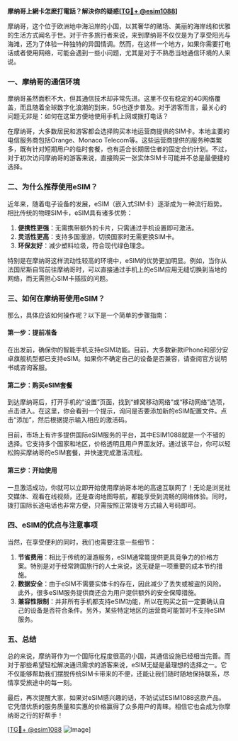 **摩纳哥上網卡怎麽打電話？解決你的疑惑[[TG💪+ @esim1088](https://t.me/s/esim1088)]**

摩纳哥，这个位于欧洲地中海沿岸的小国，以其奢华的赌场、美丽的海岸线和优雅的生活方式闻名于世。对于许多旅行者来说，来到摩纳哥不仅仅是为了享受阳光与海滩，还为了体验一种独特的异国情调。然而，在这样一个地方，如果你需要打电话或者使用网络，可能会遇到一些小问题，尤其是对于不熟悉当地通信环境的人来说。

### 一、摩纳哥的通信环境

摩纳哥虽然面积不大，但其通信技术却非常先进。这里不仅有稳定的4G网络覆盖，而且随着全球数字化浪潮的到来，5G也逐步普及。对于游客而言，最关心的问题无非是：如何在这里方便地使用手机上网或拨打电话？

在摩纳哥，大多数居民和游客都会选择购买本地运营商提供的SIM卡。本地主要的电信服务商包括Orange、Monaco Telecom等。这些运营商提供的服务种类繁多，既有针对短期用户的临时套餐，也有适合长期居住者的固定合约计划。不过，对于初次访问摩纳哥的游客来说，直接购买一张实体SIM卡可能并不总是最便捷的选择。

### 二、为什么推荐使用eSIM？

近年来，随着电子设备的发展，eSIM（嵌入式SIM卡）逐渐成为一种流行趋势。相比传统的物理SIM卡，eSIM具有诸多优势：

1. **便携性更强**：无需携带额外的卡片，只需通过手机设置即可激活。
2. **灵活性更高**：支持多国漫游，切换国家时无需更换SIM卡。
3. **环保友好**：减少塑料垃圾，符合现代绿色理念。

特别是在摩纳哥这样流动性较高的环境中，eSIM的优势更加明显。例如，当你从法国尼斯自驾前往摩纳哥时，可以直接通过手机上的eSIM应用无缝切换到当地的网络，而无需担心SIM卡插拔的问题。

### 三、如何在摩纳哥使用eSIM？

那么，具体应该如何操作呢？以下是一个简单的步骤指南：

#### 第一步：提前准备
在出发前，确保你的智能手机支持eSIM功能。目前，大多数新款iPhone和部分安卓旗舰机型都已支持eSIM。如果你不确定自己的设备是否兼容，请查阅官方说明书或咨询客服。

#### 第二步：购买eSIM套餐
到达摩纳哥后，打开手机的“设置”页面，找到“蜂窝移动网络”或“移动网络”选项，点击进入。在这里，你会看到一个提示，询问是否要添加新的eSIM配置文件。点击“添加”，然后根据提示输入相应的激活码。

目前，市场上有许多提供国际eSIM服务的平台，其中ESIM1088就是一个不错的选择。它支持多个国家和地区，价格透明且用户界面友好。通过该平台，你可以轻松购买摩纳哥的eSIM套餐，并快速完成激活流程。

#### 第三步：开始使用
一旦激活成功，你就可以立即开始使用摩纳哥本地的高速互联网了！无论是浏览社交媒体、观看在线视频，还是查询地图导航，都能享受到流畅的网络体验。同时，拨打国际长途电话也非常方便，只需按照正常拨号方式输入号码即可。

### 四、eSIM的优点与注意事项

当然，在享受便利的同时，我们也需要注意一些细节：

1. **节省费用**：相比于传统的漫游服务，eSIM通常能提供更具竞争力的价格方案。特别是对于经常跨国旅行的人士来说，这无疑是一项重要的成本节约措施。
2. **数据安全**：由于eSIM不需要实体卡的存在，因此减少了丢失或被盗的风险。此外，很多eSIM服务提供商还会为用户提供额外的安全保障措施。
3. **兼容性限制**：并非所有手机都支持eSIM功能，所以在购买之前一定要确认自己的设备是否符合条件。另外，某些特定地区的运营商可能暂时不支持eSIM服务。

### 五、总结

总的来说，摩纳哥作为一个国际化程度很高的小国，其通信设施已经相当完善。而对于那些希望轻松解决通讯需求的游客来说，eSIM无疑是最理想的选择之一。它不仅能够帮助我们摆脱传统SIM卡带来的不便，还能让我们随时随地保持联系，尽情享受旅途中的每一刻。

最后，再次提醒大家，如果对eSIM感兴趣的话，不妨试试ESIM1088这款产品。它凭借优质的服务质量和实惠的价格赢得了众多用户的青睐。相信它也会成为你摩纳哥之行的好帮手！

[[TG💪+ @esim1088](https://t.me/s/esim1088) ![Image](https://i.postimg.cc/4NQfJmqS/Snipaste-2025-05-13-00-14-12.png)]